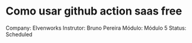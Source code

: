 # Como usar github action saas free

Company: Elvenworks
Instrutor: Bruno Pereira
Módulo: Módulo 5
Status: Scheduled